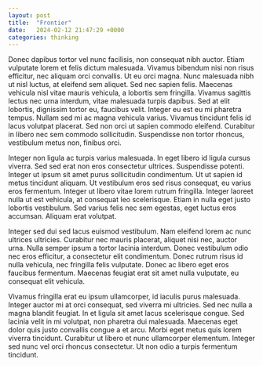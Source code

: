 ```yaml
---
layout: post
title:  "Frontier"
date:   2024-02-12 21:47:29 +0000
categories: thinking
---
```


Donec dapibus tortor vel nunc facilisis, non consequat nibh auctor. Etiam vulputate lorem et felis dictum malesuada. Vivamus bibendum nisi non risus efficitur, nec aliquam orci convallis. Ut eu orci magna. Nunc malesuada nibh ut nisl luctus, at eleifend sem aliquet. Sed nec sapien felis. Maecenas vehicula nisl vitae mauris vehicula, a lobortis sem fringilla. Vivamus sagittis lectus nec urna interdum, vitae malesuada turpis dapibus. Sed at elit lobortis, dignissim tortor eu, faucibus velit. Integer eu est eu mi pharetra tempus. Nullam sed mi ac magna vehicula varius. Vivamus tincidunt felis id lacus volutpat placerat. Sed non orci ut sapien commodo eleifend. Curabitur in libero nec sem commodo sollicitudin. Suspendisse non tortor rhoncus, vestibulum metus non, finibus orci. 

Integer non ligula ac turpis varius malesuada. In eget libero id ligula cursus viverra. Sed sed erat non eros consectetur ultrices. Suspendisse potenti. Integer ut ipsum sit amet purus sollicitudin condimentum. Ut ut sapien id metus tincidunt aliquam. Ut vestibulum eros sed risus consequat, eu varius eros fermentum. Integer ut libero vitae lorem rutrum fringilla. Integer laoreet nulla ut est vehicula, at consequat leo scelerisque. Etiam in nulla eget justo lobortis vestibulum. Sed varius felis nec sem egestas, eget luctus eros accumsan. Aliquam erat volutpat. 

Integer sed dui sed lacus euismod vestibulum. Nam eleifend lorem ac nunc ultrices ultricies. Curabitur nec mauris placerat, aliquet nisi nec, auctor urna. Nulla semper ipsum a tortor lacinia interdum. Donec vestibulum odio nec eros efficitur, a consectetur elit condimentum. Donec rutrum risus id nulla vehicula, nec fringilla felis vulputate. Donec ac libero eget eros faucibus fermentum. Maecenas feugiat erat sit amet nulla vulputate, eu consequat elit vehicula. 

Vivamus fringilla erat eu ipsum ullamcorper, id iaculis purus malesuada. Integer auctor mi at orci consequat, sed viverra mi ultricies. Sed nec nulla a magna blandit feugiat. In et ligula sit amet lacus scelerisque congue. Sed lacinia velit in mi volutpat, non pharetra dui malesuada. Maecenas eget dolor quis justo convallis congue a et arcu. Morbi eget metus quis lorem viverra tincidunt. Curabitur ut libero et nunc ullamcorper elementum. Integer sed nunc vel orci rhoncus consectetur. Ut non odio a turpis fermentum tincidunt.